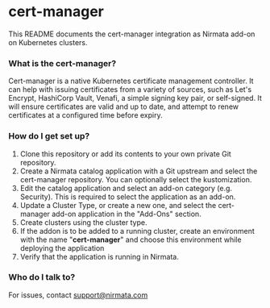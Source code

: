 # cert-manager

This README documents the cert-manager integration as Nirmata add-on on Kubernetes clusters.

### What is the cert-manager?

Cert-manager is a native Kubernetes certificate management controller. It can help with issuing certificates from a variety of sources, such as Let's Encrypt, HashiCorp Vault, Venafi, a simple signing key pair, or self-signed. It will ensure certificates are valid and up to date, and attempt to renew certificates at a configured time before expiry.



### How do I get set up?
1. Clone this repository or add its contents to your own private Git repository.
2. Create a Nirmata catalog application with a Git upstream and select the cert-manager repository. You can optionally select the kustomization.
3. Edit the catalog application and select an add-on category (e.g. Security). This is required to select the application as an add-on.
4. Update a Cluster Type, or create a new one, and select the cert-manager add-on application in the "Add-Ons" section.
5. Create clusters using the cluster type.
6. If the addon is to be added to a running cluster, create an environment with the name "**cert-manager**" and choose this environment while deploying the application
7. Verify that the application is running in Nirmata. 

### Who do I talk to?
For issues, contact support@nirmata.com
